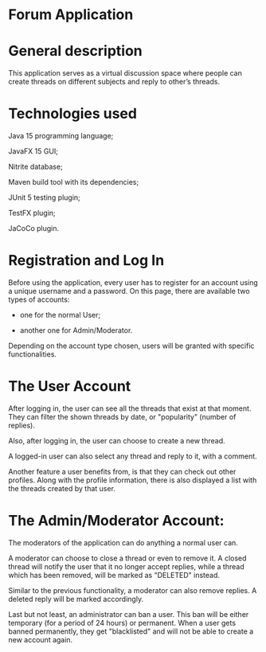 # Forum Application


# General description
This application serves as a virtual discussion space where people can create threads on different subjects and reply to other’s threads.


# Technologies used
Java 15 programming language;


JavaFX 15 GUI;


Nitrite database;


Maven build tool with its dependencies;


JUnit 5 testing plugin;


TestFX plugin;


JaCoCo plugin.


# Registration and Log In
Before using the application, every user has to register for an account using a unique username and a password. On this page, there are available two types of accounts:


- one for the normal User;


- another one for Admin/Moderator.


Depending on the account type chosen, users will be granted with specific functionalities.


# The User Account
After logging in, the user can see all the threads that exist at that moment. They can filter the shown threads by date, or "popularity" (number of replies).


Also, after logging in, the user can choose to create a new thread.


A logged-in user can also select any thread and reply to it, with a comment.


Another feature a user benefits from, is that they can check out other profiles. Along with the profile information, there is also displayed a list with the threads created by that user.


# The Admin/Moderator Account:
The moderators of the application can do anything a normal user can.


A moderator can choose to close a thread or even to remove it. A closed thread will notify the user that it no longer accept replies, while a thread which has been removed, will be marked as "DELETED" instead.


Similar to the previous functionality, a moderator can also remove replies. A deleted reply will be marked accordingly.


Last but not least, an administrator can ban a user. This ban will be either temporary (for a period of 24 hours) or permanent. When a user gets banned permanently, they get "blacklisted" and will not be able to create a new account again.